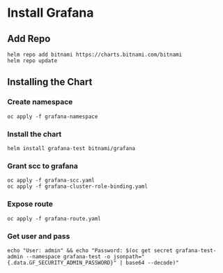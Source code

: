 # Install Grafana
## Add Repo

    helm repo add bitnami https://charts.bitnami.com/bitnami
    helm repo update

## Installing the Chart
### Create namespace
    oc apply -f grafana-namespace
### Install the chart

    helm install grafana-test bitnami/grafana
### Grant scc to grafana

    oc apply -f grafana-scc.yaml
    oc apply -f grafana-cluster-role-binding.yaml
### Expose route
    oc apply -f grafana-route.yaml
### Get user and pass

    echo "User: admin" && echo "Password: $(oc get secret grafana-test-admin --namespace grafana-test -o jsonpath="{.data.GF_SECURITY_ADMIN_PASSWORD}" | base64 --decode)"